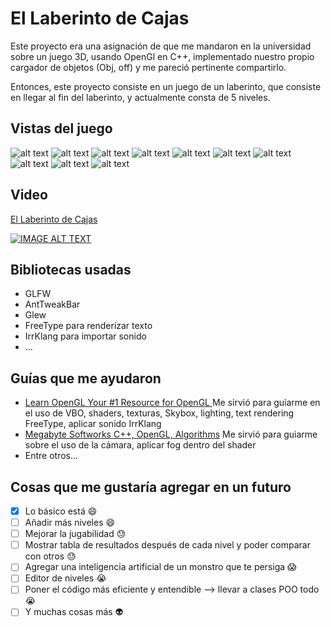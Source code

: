 El Laberinto de Cajas
======================
Este proyecto era una asignación de que me mandaron en la universidad sobre un juego 3D, 
usando OpenGl en C++, implementado nuestro propio cargador de objetos (Obj, off) y me pareció 
pertinente compartirlo.

Entonces, este proyecto consiste en un juego de un laberinto, que consiste en llegar al fin
del laberinto, y actualmente consta de 5 niveles.

## Vistas del juego
![alt text](/Imagenes/1.png "Pagina de inicio 1")
![alt text](/Imagenes/2.png "Pagina de inicio 1")
![alt text](/Imagenes/3.png "Juego")
![alt text](/Imagenes/4.png "Juego - activando pista")
![alt text](/Imagenes/5.png "Juego - usando linterna 1")
![alt text](/Imagenes/6.png "Juego - usando linterna 2")
![alt text](/Imagenes/7.png "Juego - usando linterna 3")
![alt text](/Imagenes/8.png "Juego - usando linterna 4")
![alt text](/Imagenes/9.png "Juego - activando pista 2")
![alt text](/Imagenes/10.png "Juego - mostrando menu")

## Video
[El Laberinto de Cajas](https://www.youtube.com/watch?v=YD8Xyu3gzWk&feature=youtu.be)

[![IMAGE ALT TEXT](http://img.youtube.com/vi/YD8Xyu3gzWk&feature=youtu.be/0.jpg)](http://www.youtube.com/watch?v=YD8Xyu3gzWk&feature=youtu.be "El Laberinto de Cajas")

## Bibliotecas usadas
* GLFW
* AntTweakBar
* Glew
* FreeType para renderizar texto
* IrrKlang para importar sonido
* ...

## Guías que me ayudaron

* [Learn OpenGL Your #1 Resource for OpenGL ](https://learnopengl.com/#!Getting-started/OpenGL "Learnopengl.com")
Me sirvió para guiarme en el uso de VBO, shaders, texturas, Skybox, lighting, text rendering FreeType, aplicar sonido IrrKlang
* [Megabyte Softworks C++, OpenGL, Algorithms](http://www.mbsoftworks.sk/index.php?page=tutorials&series=1 "MBsoftworks")
Me sirvió para guiarme sobre el uso de la cámara, aplicar fog dentro del shader
* Entre otros...

## Cosas que me gustaría agregar en un futuro
- [x] Lo básico está :smile:
- [ ] Añadir más niveles :smile:
- [ ] Mejorar la jugabilidad :sweat:
- [ ] Mostrar tabla de resultados después de cada nivel y poder comparar con otros :sweat:
- [ ] Agregar una inteligencia artificial de un monstro que te persiga :scream:
- [ ] Editor de niveles :sob:
- [ ] Poner el código más eficiente y entendible --> llevar a clases POO todo :sob:
- [ ] Y muchas cosas más :alien: